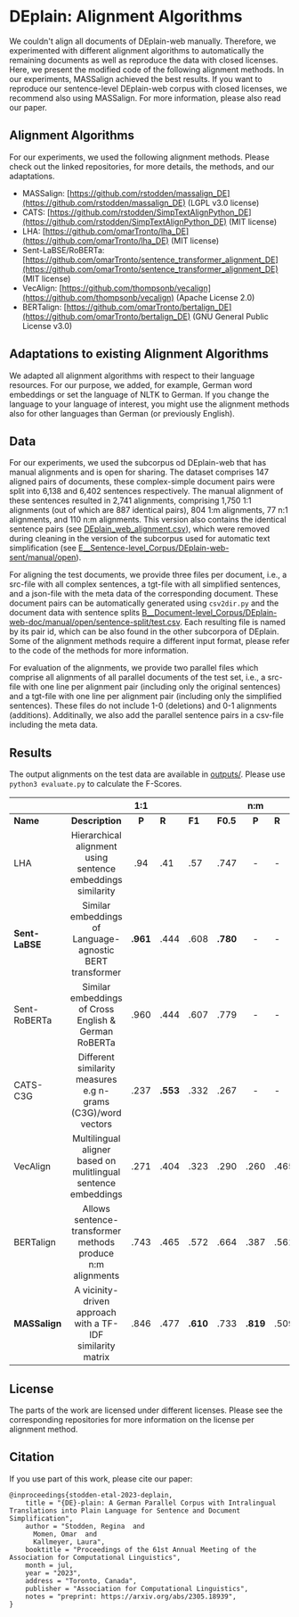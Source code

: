# DEplain: Alignment Algorithms

We couldn't align all documents of DEplain-web manually. Therefore, we experimented with different alignment algorithms to automatically the remaining documents as well as reproduce the data with closed licenses. Here, we present the modified code of the following alignment methods. In our experiments, MASSalign achieved the best results. If you want to reproduce our sentence-level DEplain-web corpus with closed licenses, we recommend also using MASSalign. For more information, please also read our paper.

## Alignment Algorithms
For our experiments, we used the following alignment methods. Please check out the linked repositories, for more details, the methods, and our adaptations.

- MASSalign: [https://github.com/rstodden/massalign_DE](https://github.com/rstodden/massalign_DE) (LGPL v3.0 license)
- CATS: [https://github.com/rstodden/SimpTextAlignPython_DE](https://github.com/rstodden/SimpTextAlignPython_DE) (MIT license)
- LHA: [https://github.com/omarTronto/lha_DE](https://github.com/omarTronto/lha_DE) (MIT license)
- Sent-LaBSE/RoBERTa: [https://github.com/omarTronto/sentence_transformer_alignment_DE](https://github.com/omarTronto/sentence_transformer_alignment_DE) (MIT license)
- VecAlign: [https://github.com/thompsonb/vecalign](https://github.com/thompsonb/vecalign) (Apache License 2.0)
- BERTalign: [https://github.com/omarTronto/bertalign_DE](https://github.com/omarTronto/bertalign_DE)  (GNU General Public License v3.0)


## Adaptations to existing Alignment Algorithms
We adapted all alignment algorithms with respect to their language resources. For our purpose, we added, for example, German word embeddings or set the language of NLTK to German. If you change the language to your language of interest, you might use the alignment methods also for other languages than German (or previously English).

## Data
For our experiments, we used the subcorpus od DEplain-web that has manual alignments and is open for sharing. The dataset comprises 147 aligned pairs of documents, these complex-simple document pairs were split into 6,138 and 6,402 sentences respectively. The manual alignment of these sentences resulted in 2,741 alignments, comprising 1,750 1:1 alignments (out of which are 887 identical pairs), 804 1:m alignments, 77 n:1 alignments, and 110 n:m alignments. This version also contains the identical sentence pairs (see [DEplain_web_alignment.csv](./DEplain_web_alignment.csv)), which were removed during cleaning in the version of the subcorpus used for automatic text simplification (see [E__Sentence-level_Corpus/DEplain-web-sent/manual/open](../E__Sentence-level_Corpus/DEplain-web-sent/manual/open)). 

For aligning the test documents, we provide three files per document, i.e., a src-file with all complex sentences, a tgt-file with all simplified sentences, and a json-file with the meta data of the corresponding document. These document pairs can be automatically generated using `csv2dir.py` and the document data with sentence splits [B__Document-level_Corpus/DEplain-web-doc/manual/open/sentence-split/test.csv](../B__Document-level_Corpus/DEplain-web-doc/manual/open/sentence-split/test.csv). Each resulting file is named by its pair id, which can be also found in the other subcorpora of DEplain. Some of the alignment methods require a different input format, please refer to the code of the methods for more information.

For evaluation of the alignments, we provide two parallel files which comprise all alignments of all parallel documents of the test set, i.e., a src-file with one line per alignment pair (including only the original sentences) and a tgt-file with one line per alignment pair (including only the simplified sentences). These files do not include 1-0 (deletions) and 0-1 alignments (additions). Additinally, we also add the parallel sentence pairs in a csv-file including the meta data.



## Results
The output alignments on the test data are available in [outputs/](./outputs/). Please use `python3 evaluate.py` to calculate the F-Scores.

|                     |                                                                |    1:1    |               |                |                    |    n:m    |            |                |                    |
|---------------------|:--------------------------------------------------------------:|:-------------:|---------------|----------------|--------------------|:-------------:|------------|----------------|--------------------|
| **Name**       | **Description**                                           | **P**    | **R**    | **F1** | **F0.5** | **P**    | **R** | **F1** | **F0.5** |
| LHA                 | Hierarchical alignment using sentence embeddings similarity    | .94           | .41           | .57            | .747               | -             | -          | -              | -                  |
| **Sent-LaBSE** | Similar embeddings of Language-agnostic BERT transformer       | **.961** | .444          | .608           | **.780**      | -             | -          | -              | -                  |
| Sent-RoBERTa        | Similar embeddings of Cross English \& German RoBERTa          | .960          | .444          | .607           | .779               | -             | -          | -              | -                  |
| CATS-C3G            | Different similarity measures e.g n-grams (C3G)/word vectors   | .237          | **.553** | .332           | .267               | -             | -          | -              | -                  |
| VecAlign            | Multilingual aligner based on mulitlingual sentence embeddings | .271          | .404          | .323           | .290               | .260          | .465       | .333           | .285               |
| BERTalign           | Allows sentence-transformer methods produce n:m alignments     | .743          | .465          | .572           | .664               | .387          | .561       | .458           | .412               |
| **MASSalign**  | A vicinity-driven approach with a TF-IDF similarity matrix     | .846          | .477          | **.610**  | .733               | **.819** | .509       | **.628**  | **.730**      |


## License
The parts of the work are licensed under different licenses. Please see the corresponding repositories for more information on the license per alignment method.

## Citation
If you use part of this work, please cite our paper:

```
@inproceedings{stodden-etal-2023-deplain,
    title = "{DE}-plain: A German Parallel Corpus with Intralingual Translations into Plain Language for Sentence and Document Simplification",
    author = "Stodden, Regina  and
      Momen, Omar  and
      Kallmeyer, Laura",
    booktitle = "Proceedings of the 61st Annual Meeting of the Association for Computational Linguistics",
    month = jul,
    year = "2023",
    address = "Toronto, Canada",
    publisher = "Association for Computational Linguistics",
    notes = "preprint: https://arxiv.org/abs/2305.18939",
}
```

